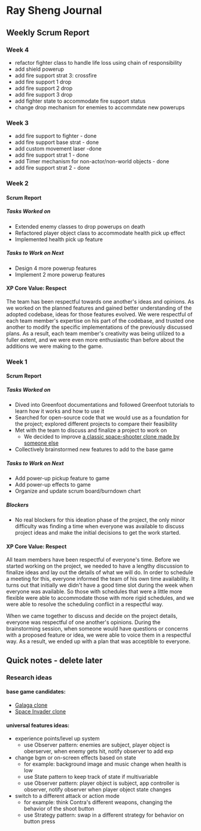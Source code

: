 # Ray Sheng Journal

## Weekly Scrum Report

### Week 4

- refactor fighter class to handle life loss using chain of responsibility
- add shield powerup
- add fire support strat 3: crossfire
- add fire support 1 drop
- add fire support 2 drop
- add fire support 3 drop
- add fighter state to accommodate fire support status
- change drop mechanism for enemies to accommdate new powerups

### Week 3

- add fire support to fighter - done
- add fire support base strat - done
- add custom movement laser -done
- add fire support strat 1 - done
- add Timer mechanism for non-actor/non-world objects - done
- add fire support strat 2 - done

### Week 2

#### Scrum Report

##### Tasks Worked on

- Extended enemy classes to drop powerups on death
- Refactored player object class to accommodate health pick up effect
- Implemented health pick up feature

##### Tasks to Work on Next

- Design 4 more powerup features
- Implement 2 more powerup features

#### XP Core Value: Respect

The team has been respectful towards one another's ideas and opinions. As we worked on the planned features and gained better understanding of the adopted codebase, ideas for those features evolved. We were respectful of each team member's expertise on his part of the codebase, and trusted one another to modify the specific implementations of the previously discussed plans. As a result, each team member's creativity was being utilized to a fuller extent, and we were even more enthusiastic than before about the additions we were making to the game.

### Week 1

#### Scrum Report

##### Tasks Worked on
- Dived into Greenfoot documentations and followed Greenfoot tutorials to learn how it works and how to use it
- Searched for open-source code that we would use as a foundation for the project; explored different projects to compare their feasibility
- Met with the team to discuss and finalize a project to work on
	- We decided to improve [a classic space-shooter clone made by someone else](https://www.greenfoot.org/scenarios/25287)
- Collectively brainstormed new features to add to the base game

##### Tasks to Work on Next
- Add power-up pickup feature to game
- Add power-up effects to game
- Organize and update scrum board/burndown chart

##### Blockers
- No real blockers for this ideation phase of the project, the only minor difficulty was finding a time when everyone was available to discuss project ideas and make the initial decisions to get the work started.

#### XP Core Value: Respect

All team members have been respectful of everyone's time. Before we started working on the project, we needed to have a lengthy discussion to finalize ideas and lay out the details of what we will do. In order to schedule a meeting for this, everyone informed the team of his own time availability. It turns out that initially we didn't have a good time slot during the week when everyone was available. So those with schedules that were a little more flexible were able to accommodate those with more rigid schedules, and we were able to resolve the scheduling conflict in a respectful way.

When we came together to discuss and decide on the project details, everyone was respectful of one another's opinions. During the brainstorming session, when someone would have questions or concerns with a proposed feature or idea, we were able to voice them in a respectful way. As a result, we ended up with a plan that was acceptible to everyone.


## Quick notes - delete later

### Research ideas

#### base game candidates:

- [Galaga clone](https://www.greenfoot.org/scenarios/25287)
- [Space Invader clone](https://www.youtube.com/watch?v=JeVtaL55-z8)

#### universal features ideas:

- experience points/level up system
	- use Observer pattern: enemies are subject, player object is oberserver, when enemy gets hit, notify observer to add exp
- change bgm or on-screen effects based on state
	- for example: background image and music change when health is low
	- use State pattern to keep track of state if multivariable
	- use Observer pattern: player object is subject, app controller is observer, notify observer when player object state changes
- switch to a different attack or action mode
	- for example: think Contra's different weapons, changing the behavior of the shoot button
	- use Strategy pattern: swap in a different strategy for behavior on button press